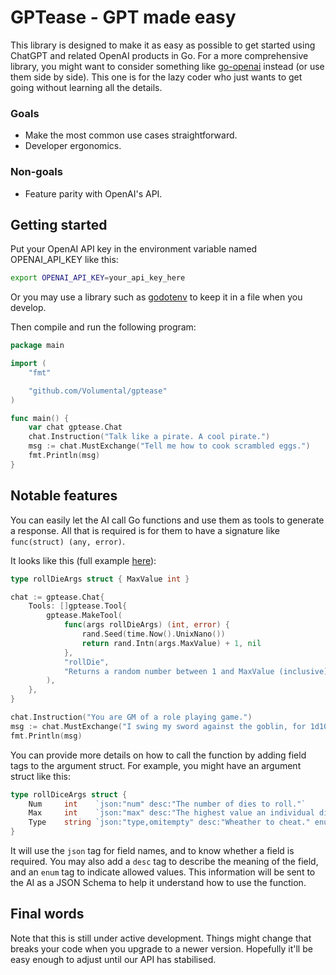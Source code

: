 GPTease - GPT made easy
=======================

This library is designed to make it as easy as possible to get started using ChatGPT and related OpenAI products in Go. For a more comprehensive library, you might want to consider something like [go-openai](https://github.com/sashabaranov/go-openai) instead (or use them side by side). This one is for the lazy coder who just wants to get going without learning all the details.

### Goals

* Make the most common use cases straightforward.
* Developer ergonomics.

### Non-goals

* Feature parity with OpenAI's API.

Getting started
---------------

Put your OpenAI API key in the environment variable named OPENAI_API_KEY like this:

```sh
export OPENAI_API_KEY=your_api_key_here
```

Or you may use a library such as [godotenv](https://github.com/joho/godotenv) to keep it in a file when you develop.

Then compile and run the following program:

```go
package main

import (
    "fmt"

    "github.com/Volumental/gptease"
)

func main() {
    var chat gptease.Chat
    chat.Instruction("Talk like a pirate. A cool pirate.")
    msg := chat.MustExchange("Tell me how to cook scrambled eggs.")
    fmt.Println(msg)
}
```

Notable features
----------------

You can easily let the AI call Go functions and use them as tools to generate a response. All that is required is for them to have a signature like `func(struct) (any, error)`.

It looks like this (full example [here](examples/gm/main.go)):

```go
type rollDieArgs struct { MaxValue int }

chat := gptease.Chat{
    Tools: []gptease.Tool{
        gptease.MakeTool(
            func(args rollDieArgs) (int, error) {
                rand.Seed(time.Now().UnixNano())
                return rand.Intn(args.MaxValue) + 1, nil
            },
            "rollDie",
            "Returns a random number between 1 and MaxValue (inclusive).",
        ),
    },
}

chat.Instruction("You are GM of a role playing game.")
msg := chat.MustExchange("I swing my sword against the goblin, for 1d10 damage.")
fmt.Println(msg)
```

You can provide more details on how to call the function by adding field tags to the argument struct. For example, you might have an argument struct like this:

```go
type rollDiceArgs struct {
    Num     int    `json:"num" desc:"The number of dies to roll."`
    Max     int    `json:"max" desc:"The highest value an individual die can show."`
    Type    string `json:"type,omitempty" desc:"Wheather to cheat." enum:"loaded,fair"`
}
```

It will use the `json` tag for field names, and to know whether a field is required. You may also add a `desc` tag to describe the meaning of the field, and an `enum` tag to indicate allowed values. This information will be sent to the AI as a JSON Schema to help it understand how to use the function.

Final words
-----------

Note that this is still under active development. Things might change that breaks your code when you upgrade to a newer version. Hopefully it'll be easy enough to adjust until our API has stabilised.
